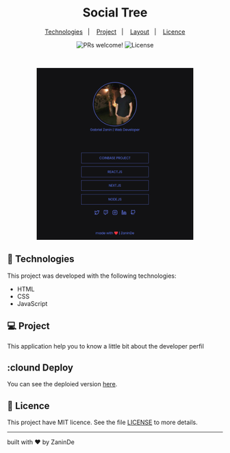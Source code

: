 <h1 align="center"">
 Social Tree
</h1>

<p align="center">
  <a href="#-tecnologias">Technologies</a>&nbsp;&nbsp;&nbsp;|&nbsp;&nbsp;&nbsp;
  <a href="#-projeto">Project</a>&nbsp;&nbsp;&nbsp;|&nbsp;&nbsp;&nbsp;
  <a href="#-layout">Layout</a>&nbsp;&nbsp;&nbsp;|&nbsp;&nbsp;&nbsp;
  <a href="#memo-licença">Licence</a>
</p>

<p align="center">
 <img src="https://img.shields.io/static/v1?label=PRs&message=welcome&color=49AA26&labelColor=000000" alt="PRs welcome!" />

  <img alt="License" src="https://img.shields.io/static/v1?label=license&message=MIT&color=49AA26&labelColor=000000">
</p>

<br>

<p align="center">
  <img alt="social.tree" src="./.github/img.png" height="400px">
</p>

## 🚀 Technologies

This project was developed with the following technologies:

- HTML
- CSS
- JavaScript

## 💻 Project

This application help you to know a little bit about the developer perfil

## :clound Deploy

You can see the deploied version [here](https://social-presentation.herokuapp.com/).

## :memo: Licence

This project have MIT licence. See the file [LICENSE](.github/LICENSE.md) to more details.

---

built with ♥ by ZaninDe

